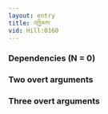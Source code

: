 ```yaml
---
layout: entry
title: འཁྱིམས་
vid: Hill:0160
---
```

### Dependencies (N = 0)


### Two overt arguments


### Three overt arguments
